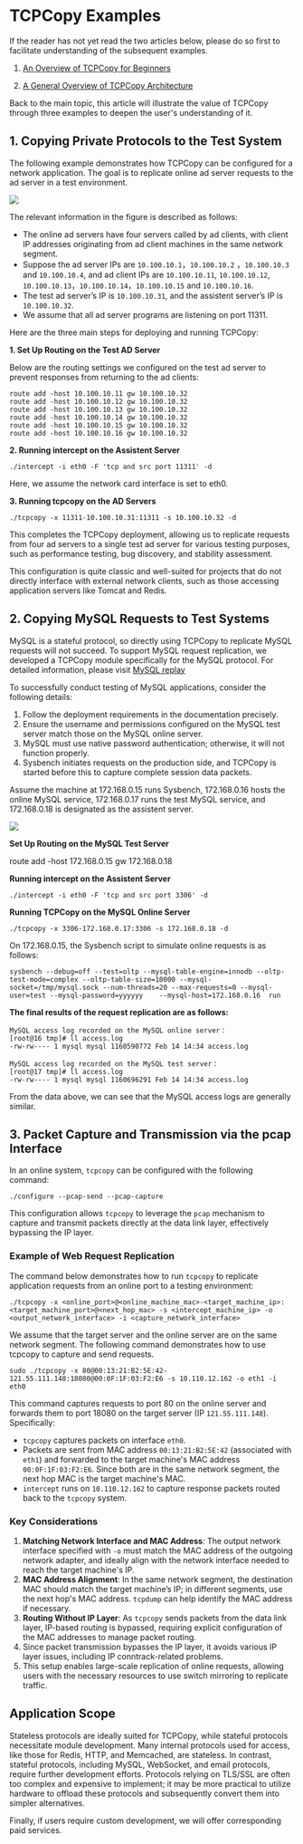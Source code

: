 # TCPCopy Examples

If the reader has not yet read the two articles below, please do so first to facilitate understanding of the subsequent examples.

1. [An Overview of TCPCopy for Beginners](https://session-replay-tools.github.io/tcpcopy/Beginners.html)

2. [A General Overview of TCPCopy Architecture](https://session-replay-tools.github.io/tcpcopy/Architecture.html)

Back to the main topic, this article will illustrate the value of TCPCopy through three examples to deepen the user's understanding of it.

## 1. Copying Private Protocols to the Test System

The following example demonstrates how TCPCopy can be configured for a network application. The goal is to replicate online ad server requests to the ad server in a test environment.

![](../images/example1.png)

The relevant information in the figure is described as follows:

- The online ad servers have four servers called by ad clients, with client IP addresses originating from ad client machines in the same network segment.
- Suppose the ad server IPs are `10.100.10.1`，`10.100.10.2` ，`10.100.10.3` and `10.100.10.4`, and ad client IPs are `10.100.10.11`, `10.100.10.12`, `10.100.10.13`，`10.100.10.14`，`10.100.10.15`  and `10.100.10.16`.
- The test ad server’s IP is `10.100.10.31`, and the assistent server’s IP is `10.100.10.32`.
- We assume that all ad server programs are listening on port 11311.

Here are the three main steps for deploying and running TCPCopy:

**1. Set Up Routing on the Test AD Server**

Below are the routing settings we configured on the test ad server to prevent responses from returning to the ad clients:

```shell
route add -host 10.100.10.11 gw 10.100.10.32
route add -host 10.100.10.12 gw 10.100.10.32
route add -host 10.100.10.13 gw 10.100.10.32
route add -host 10.100.10.14 gw 10.100.10.32
route add -host 10.100.10.15 gw 10.100.10.32
route add -host 10.100.10.16 gw 10.100.10.32
```

**2. Running intercept on the Assistent Server**

`./intercept -i eth0 -F 'tcp and src port 11311' -d` 

Here, we assume the network card interface is set to eth0.

**3. Running tcpcopy on the AD Servers**

`./tcpcopy -x 11311-10.100.10.31:11311 -s 10.100.10.32 -d`

This completes the TCPCopy deployment, allowing us to replicate requests from four ad servers to a single test ad server for various testing purposes, such as performance testing, bug discovery, and stability assessment.

This configuration is quite classic and well-suited for projects that do not directly interface with external network clients, such as those accessing application servers like Tomcat and Redis.

## 2. Copying MySQL Requests to Test Systems

MySQL is a stateful protocol, so directly using TCPCopy to replicate MySQL requests will not succeed. To support MySQL request replication, we developed a TCPCopy module specifically for the MySQL protocol. For detailed information, please visit [MySQL replay](https://github.com/session-replay-tools/mysql-replay-module)

To successfully conduct testing of MySQL applications, consider the following details:

1. Follow the deployment requirements in the documentation precisely.
2. Ensure the username and permissions configured on the MySQL test server match those on the MySQL online server.  
3. MySQL must use native password authentication; otherwise, it will not function properly.
4. Sysbench initiates requests on the production side, and TCPCopy is started before this to capture complete session data packets.

Assume the machine at 172.168.0.15 runs Sysbench, 172.168.0.16 hosts the online MySQL service, 172.168.0.17 runs the test MySQL service, and 172.168.0.18 is designated as the assistent server.

![](../images/example2.png)

**Set Up Routing on the MySQL Test Server**

route add -host 172.168.0.15 gw 172.168.0.18

**Running intercept on the Assistent Server**

`./intercept -i eth0 -F 'tcp and src port 3306' -d` 

**Running TCPCopy on the MySQL Online Server**

`./tcpcopy -x 3306-172.168.0.17:3306 -s 172.168.0.18 -d`

On 172.168.0.15, the Sysbench script to simulate online requests is as follows:

`sysbench --debug=off --test=oltp --mysql-table-engine=innodb --oltp-test-mode=complex --oltp-table-size=10000 --mysql-socket=/tmp/mysql.sock --num-threads=20 --max-requests=0 --mysql-user=test --mysql-password=yyyyyy    --mysql-host=172.168.0.16  run`

**The final results of the request replication are as follows:**

```shell
MySQL access log recorded on the MySQL online server：
[root@16 tmp]# ll access.log
-rw-rw---- 1 mysql mysql 1160590772 Feb 14 14:34 access.log

MySQL access log recorded on the MySQL test server：
[root@17 tmp]# ll access.log
-rw-rw---- 1 mysql mysql 1160696291 Feb 14 14:34 access.log
```

From the data above, we can see that the MySQL access logs are generally similar.

## 3. Packet Capture and Transmission via the pcap Interface

In an online system, `tcpcopy` can be configured with the following command:

```shell
./configure --pcap-send --pcap-capture
```

This configuration allows `tcpcopy` to leverage the `pcap` mechanism to capture and transmit packets directly at the data link layer, effectively bypassing the IP layer.

### Example of Web Request Replication

The command below demonstrates how to run `tcpcopy` to replicate application requests from an online port to a testing environment:

```shell
./tcpcopy -x <online_port>@<online_machine_mac>-<target_machine_ip>:<target_machine_port>@<next_hop_mac> -s <intercept_machine_ip> -o <output_network_interface> -i <capture_network_interface>
```

We assume that the target server and the online server are on the same network segment. The following command demonstrates how to use tcpcopy to capture and send requests.

```shell
sudo ./tcpcopy -x 80@00:13:21:B2:5E:42-121.55.111.148:18080@00:0F:1F:03:F2:E6 -s 10.110.12.162 -o eth1 -i eth0
```

This command captures requests to port 80 on the online server and forwards them to port 18080 on the target server (IP `121.55.111.148`). Specifically:

- `tcpcopy` captures packets on interface `eth0`.
- Packets are sent from MAC address `00:13:21:B2:5E:42` (associated with `eth1`) and forwarded to the target machine's MAC address `00:0F:1F:03:F2:E6`. Since both are in the same network segment, the next hop MAC is the target machine's MAC.
- `intercept` runs on `10.110.12.162` to capture response packets routed back to the `tcpcopy` system.

### Key Considerations

1. **Matching Network Interface and MAC Address**: The output network interface specified with `-o` must match the MAC address of the outgoing network adapter, and ideally align with the network interface needed to reach the target machine's IP.
2. **MAC Address Alignment**: In the same network segment, the destination MAC should match the target machine’s IP; in different segments, use the next hop's MAC address. `tcpdump` can help identify the MAC address if necessary.
3. **Routing Without IP Layer**: As `tcpcopy` sends packets from the data link layer, IP-based routing is bypassed, requiring explicit configuration of the MAC addresses to manage packet routing.
4. Since packet transmission bypasses the IP layer, it avoids various IP layer issues, including IP conntrack-related problems.
5. This setup enables large-scale replication of online requests, allowing users with the necessary resources to use switch mirroring to replicate traffic.

## Application Scope

Stateless protocols are ideally suited for TCPCopy, while stateful protocols necessitate module development. Many internal protocols used for access, like those for Redis, HTTP, and Memcached, are stateless. In contrast, stateful protocols, including MySQL, WebSocket, and email protocols, require further development efforts. Protocols relying on TLS/SSL are often too complex and expensive to implement; it may be more practical to utilize hardware to offload these protocols and subsequently convert them into simpler alternatives.

Finally, if users require custom development, we will offer corresponding paid services.
